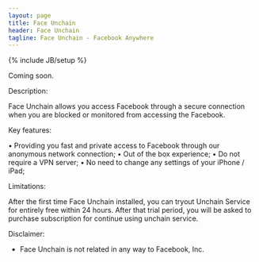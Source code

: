 ```yaml
---
layout: page
title: Face Unchain
header: Face Unchain
tagline: Face Unchain - Facebook Anywhere
---
```

{% include JB/setup %}

Coming soon.

Description:

Face Unchain allows you access Facebook through a secure connection when you are blocked or monitored from accessing the Facebook. 

Key features: 

• Providing you fast and private access to Facebook through our anonymous network connection; 
• Out of the box experience; 
• Do not require a VPN server; 
• No need to change any settings of your iPhone / iPad; 

Limitations: 

After the first time Face Unchain installed, you can tryout Unchain Service for entirely free within 24 hours. After that trial period, you will be asked to purchase subscription for continue using unchain service. 

Disclaimer: 
- Face Unchain is not related in any way to Facebook, Inc.



